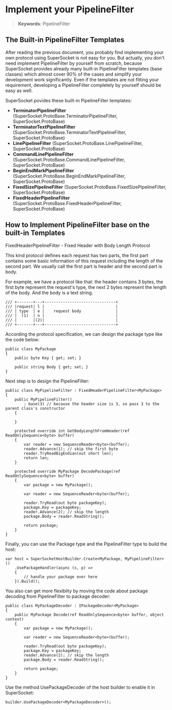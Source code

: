 # Implement your PipelineFilter

> __Keywords__: PipelineFilter


## The Built-in PipelineFilter Templates

After reading the previous document, you probably find implementing your own protocol using SuperSocket is not easy for you. But actually, you don't need implement PipelineFilter by yourself from scratch, because SuperSocket provides already many built-in PipelineFilter templates (base classes) which almost cover 90% of the cases and simplify your development work significantly. Even if the templates are not fitting your requirement, developing a PipelineFilter completely by yourself should be easy as well.

SuperSocket povides these built-in PipelineFilter templates:

* **TerminatorPipelineFilter** (SuperSocket.ProtoBase.TerminatorPipelineFilter, SuperSocket.ProtoBase)
* **TerminatorTextPipelineFilter** (SuperSocket.ProtoBase.TerminatorTextPipelineFilter, SuperSocket.ProtoBase)
* **LinePipelineFilter** (SuperSocket.ProtoBase.LinePipelineFilter, SuperSocket.ProtoBase)
* **CommandLinePipelineFilter** (SuperSocket.ProtoBase.CommandLinePipelineFilter, SuperSocket.ProtoBase)
* **BeginEndMarkPipelineFilter** (SuperSocket.ProtoBase.BeginEndMarkPipelineFilter, SuperSocket.ProtoBase)
* **FixedSizePipelineFilter** (SuperSocket.ProtoBase.FixedSizePipelineFilter, SuperSocket.ProtoBase)
* **FixedHeaderPipelineFilter** (SuperSocket.ProtoBase.FixedHeaderPipelineFilter, SuperSocket.ProtoBase)


## How to Implement PipelineFilter base on the built-in Templates 

FixedHeaderPipelineFilter - Fixed Header with Body Length Protocol

This kind protocol defines each request has two parts, the first part contains some basic information of this request including the length of the second part. We usually call the first part is header and the second part is body.

For example, we have a protocol like that: the header contains 3 bytes, the first byte represent the request's type, the next 2 bytes represent the length of the body. And the body is a text string.

    /// +-------+---+-------------------------------+
    /// |request| l |                               |
    /// | type  | e |    request body               |
    /// |  (1)  | n |                               |
    /// |       |(2)|                               |
    /// +-------+---+-------------------------------+


According the protocol specification, we can design the package type like the code below:

    public class MyPackage
    {
        public byte Key { get; set; }

        public string Body { get; set; }
    }


Next step is to design the PipelineFilter:

    public class MyPipelineFilter : FixedHeaderPipelineFilter<MyPackage>
    {
        public MyPipelineFilter()
            : base(3) // because the header size is 3, so pass 3 to the parent class's constructor
        {

        }

        protected override int GetBodyLengthFromHeader(ref ReadOnlySequence<byte> buffer)
        {
            var reader = new SequenceReader<byte>(buffer);
            reader.Advance(1); // skip the first byte
            reader.TryReadBigEndian(out short len);
            return len;
        }

        protected override MyPackage DecodePackage(ref ReadOnlySequence<byte> buffer)
        {
            var package = new MyPackage();

            var reader = new SequenceReader<byte>(buffer);
            
            reader.TryRead(out byte packageKey);
            package.Key = packageKey;            
            reader.Advance(2); // skip the length             
            package.Body = reader.ReadString();

            return package;
        }
    }

Finally, you can use the Package type and the PipelineFilter type to build the host:

    var host = SuperSocketHostBuilder.Create<MyPackage, MyPipelineFilter>()
        .UsePackageHandler(async (s, p) =>
        {
            // handle your package over here
        }).Build();


You also can get more flexiblity by moving the code about package decoding from PipelineFilter to package decoder:

    public class MyPackageDecoder : IPackageDecoder<MyPackage>
    {
        public MyPackage Decode(ref ReadOnlySequence<byte> buffer, object context)
        {
            var package = new MyPackage();

            var reader = new SequenceReader<byte>(buffer);
            
            reader.TryRead(out byte packageKey);
            package.Key = packageKey;            
            reader.Advance(2); // skip the length             
            package.Body = reader.ReadString();

            return package;
        }
    }


Use the method UsePackageDecoder of the host builder to enable it in SuperSocket:

    builder.UsePackageDecoder<MyPackageDecoder>();


